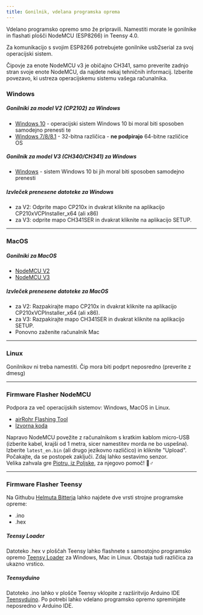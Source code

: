 ```yaml
---
title: Gonilnik, vdelana programska oprema
---
```


Vdelano programsko opremo smo že pripravili. Namestiti morate le gonilnike in flashati plošči NodeMCU (ESP8266) in Teensy 4.0.

Za komunikacijo s svojim ESP8266 potrebujete gonilnike usb2serial za svoj operacijski sistem.

Čipovje za enote NodeMCU v3 je običajno CH341, samo preverite zadnjo stran svoje enote NodeMCU, da najdete nekaj tehničnih informacij. Izberite povezavo, ki ustreza operacijskemu sistemu vašega računalnika.

### Windows

##### Gonilniki za model V2 (CP2102) za Windows
* [Windows 10](https://www.silabs.com/documents/public/software/CP210x_Universal_Windows_Driver.zip) - operacijski sistem Windows 10 bi moral biti sposoben samodejno prenesti te
* [Windows 7/8/8.1](https://www.silabs.com/documents/public/software/CP210x_Windows_Drivers.zip) - 32-bitna različica - **ne podpirajo** 64-bitne različice OS

##### Gonilnik za model V3 (CH340/CH341) za Windows
* [Windows](http://www.wch.cn/downloads/file/5.html) - sistem Windows 10 bi jih moral biti sposoben samodejno prenesti

##### Izvleček prenesene datoteke za Windows
* za V2: Odprite mapo CP210x in dvakrat kliknite na aplikacijo CP210xVCPInstaller_x64 (ali x86)
* za V3: odprite mapo CH341SER in dvakrat kliknite na aplikacijo SETUP.

---

### MacOS

##### Gonilniki za MacOS
* [NodeMCU V2](https://www.silabs.com/documents/public/software/Mac_OSX_VCP_Driver.zip)
* [NodeMCU V3](http://www.wch.cn/downloads/file/178.html)

##### Izvleček prenesene datoteke za MacOS
* za V2: Razpakirajte mapo CP210x in dvakrat kliknite na aplikacijo CP210xVCPInstaller_x64 (ali x86).
* za V3: Razpakirajte mapo CH341SER in dvakrat kliknite na aplikacijo SETUP.
* Ponovno zaženite računalnik Mac

---

### Linux
Gonilnikov ni treba namestiti. Čip mora biti podprt neposredno (preverite z dmesg)

---
### Firmware Flasher NodeMCU
Podpora za več operacijskih sistemov: Windows, MacOS in Linux.

* [airRohr Flashing Tool](http://firmware.sensor.community/airrohr/flashing-tool/)
* [Izvorna koda](https://github.com/opendata-stuttgart/airrohr-firmware-flasher/)

Napravo NodeMCU povežite z računalnikom s kratkim kablom micro-USB (izberite kabel, krajši od 1 metra, sicer namestitev morda ne bo uspešna). Izberite `latest_en.bin` (ali drugo jezikovno različico) in kliknite "Upload".
Počakajte, da se postopek zaključi. Zdaj lahko sestavimo senzor.
<br>
Velika zahvala gre [Piotru, iz Poljske](https://dropbox.inf.re/), za njegovo pomoč! 🙋♂️

---
### Firmware Flasher Teensy
Na Githubu [Helmuta Bitterja](https://github.com/hbitter/DNMS/tree/master/Firmware) lahko najdete dve vrsti strojne programske opreme:
* .ino
* .hex

##### Teensy Loader
Datoteko .hex v ploščah Teensy lahko flashnete s samostojno programsko opremo [Teensy Loader](https://www.pjrc.com/teensy/loader.html) za Windows, Mac in Linux.
Obstaja tudi različica za ukazno vrstico.

##### Teensyduino
Datoteko .ino lahko v plošče Teensy vklopite z razširitvijo Arduino IDE [Teensyduino](https://www.pjrc.com/teensy/teensyduino.html).
Po potrebi lahko vdelano programsko opremo spreminjate neposredno v Arduino IDE.